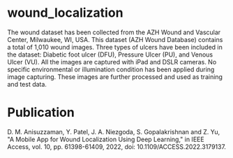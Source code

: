 # wound_localization
The wound dataset has been collected from the AZH Wound and Vascular Center, Milwaukee, WI, USA. This dataset (AZH Wound Database) contains a total of 1,010 wound images. Three types of ulcers have been included in the dataset: Diabetic foot ulcer (DFU), Pressure Ulcer (PU), and Venous Ulcer (VU). All the images are captured with iPad and DSLR cameras. No specific environmental or illumination condition has been applied during image capturing. These images are further processed and used as training and test data.

# Publication
D. M. Anisuzzaman, Y. Patel, J. A. Niezgoda, S. Gopalakrishnan and Z. Yu, "A Mobile App for Wound Localization Using Deep Learning," in IEEE Access, vol. 10, pp. 61398-61409, 2022, doi: 10.1109/ACCESS.2022.3179137.
